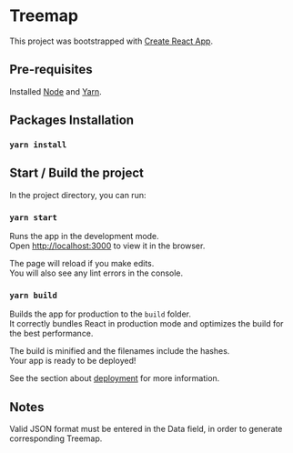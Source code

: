 # Treemap

This project was bootstrapped with [Create React App](https://github.com/facebook/create-react-app).

## Pre-requisites

Installed [Node](https://nodejs.org/en/) and [Yarn](https://classic.yarnpkg.com/en/docs/install/).

## Packages Installation

### `yarn install`

## Start / Build the project

In the project directory, you can run:

### `yarn start`

Runs the app in the development mode.\
Open [http://localhost:3000](http://localhost:3000) to view it in the browser.

The page will reload if you make edits.\
You will also see any lint errors in the console.

### `yarn build`

Builds the app for production to the `build` folder.\
It correctly bundles React in production mode and optimizes the build for the best performance.

The build is minified and the filenames include the hashes.\
Your app is ready to be deployed!

See the section about [deployment](https://facebook.github.io/create-react-app/docs/deployment) for more information.

## Notes

Valid JSON format must be entered in the Data field, in order to generate corresponding Treemap.
